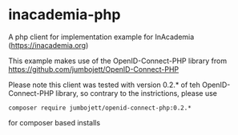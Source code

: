 # inacademia-php
A php client for implementation example for InAcademia (https://inacademia.org)

This example makes use of the OpenID-Connect-PHP library from https://github.com/jumbojett/OpenID-Connect-PHP 

Please note this client was tested with version 0.2.* of teh OpenID-Connect-PHP library, so contrary to the instrictions, please use 
```
composer require jumbojett/openid-connect-php:0.2.*
```
for composer based installs

